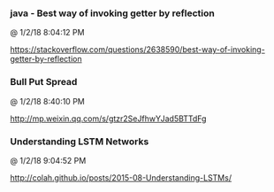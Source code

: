 ﻿

### java - Best way of invoking getter by reflection
@ 1/2/18 8:04:12 PM

https://stackoverflow.com/questions/2638590/best-way-of-invoking-getter-by-reflection



### Bull Put Spread
@ 1/2/18 8:40:10 PM

http://mp.weixin.qq.com/s/gtzr2SeJfhwYJad5BTTdFg



### Understanding LSTM Networks
@ 1/2/18 9:04:52 PM

http://colah.github.io/posts/2015-08-Understanding-LSTMs/

